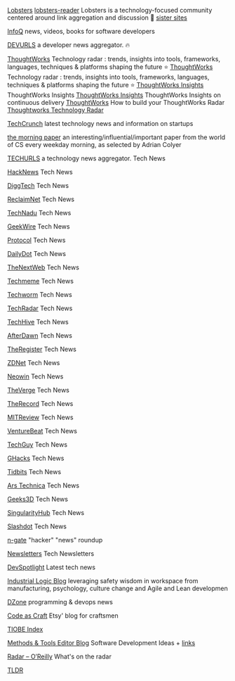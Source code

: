 
[Lobsters](https://lobste.rs/)
[lobsters-reader](https://github.com/cfdrake/lobsters-reader)
Lobsters is a technology-focused community centered around link aggregation and discussion
:unicorn:
[sister sites](https://github.com/lobsters/lobsters/wiki)

[InfoQ](https://www.infoq.com/)
news, videos, books for software developers

[DEVURLS](https://devurls.com/)
a developer news aggregator.
:fire:

[ThoughtWorks](https://www.thoughtworks.com/radar/tools)
Technology radar : trends, insights into tools, frameworks, languages, techniques & platforms shaping the future
:star:
[ThoughtWorks](https://www.thoughtworks.com/radar)
Technology radar : trends, insights into tools, frameworks, languages, techniques & platforms shaping the future
:star:
[ThoughtWorks Insights](https://www.thoughtworks.com/insights)
ThoughtWorks Insights
[ThoughtWorks Insights](https://www.thoughtworks.com/insights/continuous-delivery)
ThoughtWorks Insights on continuous delivery
[ThoughtWorks](https://www.thoughtworks.com/radar/how-to-byor)
How to build your ThoughtWorks Radar
[Thoughtworks Technology Radar](https://www.thoughtworks.com/radar)

[TechCrunch](https://techcrunch.com/)
latest technology news and information on startups

[the morning paper](https://blog.acolyer.org/)
an interesting/influential/important paper from the world of CS every weekday morning, as selected by Adrian Colyer

[TECHURLS](https://techurls.com/)
a technology news aggregator.
Tech News

[HackNews](https://hackne.ws/)
Tech News

[DiggTech](https://www.digg.com/technology)
Tech News

[ReclaimNet](https://reclaimthenet.org/)
Tech News

[TechNadu](https://www.technadu.com/)
Tech News

[GeekWire](https://www.geekwire.com/)
Tech News

[Protocol](https://www.protocol.com/)
Tech News

[DailyDot](https://www.dailydot.com/)
Tech News

[TheNextWeb](https://thenextweb.com/)
Tech News

[Techmeme](https://techmeme.com/)
Tech News

[Techworm](https://www.techworm.net/)
Tech News

[TechRadar](https://www.techradar.com/)
Tech News

[TechHive](https://www.techhive.com/news/)
Tech News

[AfterDawn](https://www.afterdawn.com/)
Tech News

[TheRegister](https://www.theregister.com/)
Tech News

[ZDNet](https://www.zdnet.com/)
Tech News

[Neowin](https://www.neowin.net/)
Tech News

[TheVerge](https://www.theverge.com/)
Tech News

[TheRecord](https://therecord.media/)
Tech News

[MITReview](https://www.technologyreview.com/)
Tech News

[VentureBeat](https://venturebeat.com/)
Tech News

[TechGuy](https://techguylabs.com/)
Tech News

[GHacks](https://www.ghacks.net/)
Tech News

[Tidbits](https://tidbits.live/)
Tech News

[Ars Technica](https://arstechnica.com/)
Tech News

[Geeks3D](https://www.geeks3d.com/)
Tech News

[SingularityHub](https://singularityhub.com/)
Tech News

[Slashdot](https://slashdot.org/)
Tech News

[n-gate](http://n-gate.com/)
"hacker" "news" roundup

[Newsletters](https://github.com/zudochkin/awesome-newsletters)
Tech Newsletters

[DevSpotlight](https://github.com/DominatorVbN/DevSpotlight)
Latest tech news

[Industrial Logic Blog](https://www.industriallogic.com/blog/)
leveraging safety wisdom in workspace from manufacturing, psychology, culture change and Agile and Lean developmen

[DZone](https://dzone.com/)
programming & devops news

[Code as Craft](https://codeascraft.com/)
Etsy' blog for craftsmen

[TIOBE Index](https://www.tiobe.com/tiobe-index/)

[Methods & Tools Editor Blog](http://blog.martinig.ch/)
Software Development Ideas + [links](http://blog.martinig.ch/category/links/)

[Radar – O’Reilly](https://www.oreilly.com/radar/)
What's on the radar

[TLDR](https://www.tldrnewsletter.com/)
